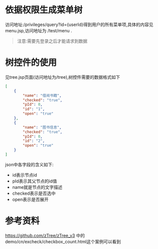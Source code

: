 # 依据权限生成菜单树
访问地址:/privileges/query?id={userId}得到用户的所有菜单项,具体的内容见menu.jsp,访问地址为
/test/menu .
> 注意:需要先登录之后才能请求到数据

# 树控件的使用
见tree.jsp页面(访问地址为/tree),树控件需要的数据格式如下
```json
[
    {
        "name": "借阅书籍",
        "checked": "true",
        "pId": 0,
        "id": "1",
        "open": "true"
    },
    {
        "name": "图书信息",
        "checked": "true",
        "pId": 0,
        "id": "2",
        "open": "true"
    }
]
```
json中各字段的含义如下:
- id表示节点id
- pId表示其父节点的id值
- name就是节点的文字描述
- checked表示是否选中
- open表示是否展开


# 参考资料
https://github.com/zTree/zTree_v3 中的demo/cn/excheck/checkbox_count.html这个案例可以看到
